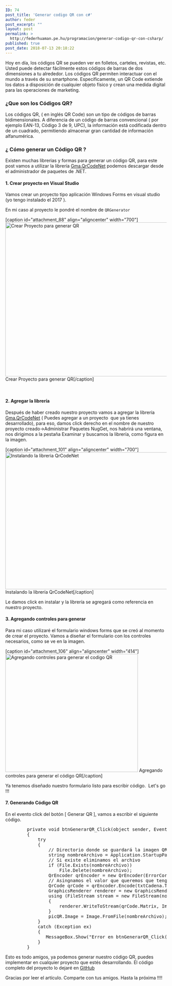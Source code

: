 ```yaml
---
ID: 74
post_title: 'Generar codigo QR con c#'
author: feder
post_excerpt: ""
layout: post
permalink: >
  http://federhuaman.pe.hu/programacion/generar-codigo-qr-con-csharp/
published: true
post_date: 2018-07-13 20:18:22
---
```

Hoy en día, los códigos QR se pueden ver en folletos, carteles, revistas, etc. Usted puede detectar fácilmente estos códigos de barras de dos dimensiones a tu alrededor. Los códigos QR permiten interactuar con el mundo a través de su smartphone.
Específicamente, un QR Code extiende los datos a disposición de cualquier objeto físico y crean una medida digital para las operaciones de marketing.
<h3>¿Que son los Códigos QR?</h3>
Los códigos QR, ( en inglés QR Code) son un tipo de códigos de barras bidimensionales. A diferencia de un código de barras convencional ( por ejemplo EAN-13, Código 3 de 9, UPC), la información está codificada dentro de un cuadrado, permitiendo almacenar gran cantidad de información alfanumérica.
<h3>¿ Cómo generar un Código QR ?</h3>
Existen muchas librerias y formas para generar un código QR, para este post vamos a utilizar la librería <a href="https://archive.codeplex.com/?p=qrcodenet" target="_blank" rel="noopener">Gma.QrCodeNet</a> podemos descargar desde el administrador de paquetes de .NET.
<h4>1. Crear proyecto en Visual Studio</h4>
Vamos crear un proyecto tipo aplicación Windows Forms en visual studio (yo tengo instalado el 2017 ).

En mi caso al proyecto le pondré el nombre de <code>QRGenerator</code>

[caption id="attachment_88" align="aligncenter" width="700"]<img class="wp-image-88" src="http://federhuaman.pe.hu/wp-content/uploads/2018/07/Crear-Proyecto-para-generar-QR.png" alt="Crear Proyecto para generar QR" width="700" height="481" /> Crear Proyecto para generar QR[/caption]

&nbsp;
<h4>2. Agregar la librería</h4>
Después de haber creado nuestro proyecto vamos a agregar la librería <a href="https://archive.codeplex.com/?p=qrcodenet" target="_blank" rel="noopener">Gma.QrCodeNet</a> ( Puedes agregar a un proyecto  que ya tienes desarrollado), para eso, damos click derecho en el nombre de nuestro proyecto creado-&gt;Administrar Paquetes NugGet, nos habrirá una ventana, nos dirigimos a la pestaña Examinar y buscamos la librería, como figura en la imagen.

[caption id="attachment_101" align="aligncenter" width="700"]<img class="wp-image-101" src="http://federhuaman.pe.hu/wp-content/uploads/2018/07/Instalando-la-libreria-QrCodeNet-300x184.png" alt="Instalando la libreria QrCodeNet" width="700" height="428" /> Instalando la librería QrCodeNet[/caption]

Le damos click en instalar y la librería se agregará como referencia en nuestro proyecto.
<h4>3. Agregando controles para generar</h4>
Para mi caso utilizaré el formulario windows forms que se creó al momento de crear el proyecto. Vamos a diseñar el formulario con los controles necesarios, como se ve en la imagen.

[caption id="attachment_106" align="aligncenter" width="414"]<img class="size-full wp-image-106" src="http://federhuaman.pe.hu/wp-content/uploads/2018/07/Agregando-controles-para-generar-el-codigo-QR-1.png" alt="Agregando controles para generar el codigo QR" width="414" height="369" /> Agregando controles para generar el código QR[/caption]

Ya tenemos diseñado nuestro formulario listo para escribir código.  Let's go !!!
<h4>7. Generando Código QR</h4>
En el evento click del botón [ Generar QR ], vamos a escribir el siguiente código.
<pre class="prettyprint">        private void btnGenerarQR_Click(object sender, EventArgs e)
        {
            try
            {
                // Directorio donde se guardará la imagen QR
                string nombreArchivo = Application.StartupPath + $@"\{txtCadena.Text}.png";
                // Si existe eliminamos el archivo               
                if (File.Exists(nombreArchivo))
                    File.Delete(nombreArchivo);
                QrEncoder qrEncoder = new QrEncoder(ErrorCorrectionLevel.Q);
                // Asingnamos el valor que queremos que tenga el QR
                QrCode qrCode = qrEncoder.Encode(txtCadena.Text);
                GraphicsRenderer renderer = new GraphicsRenderer(new FixedModuleSize(8, QuietZoneModules.Two), Brushes.Black, Brushes.White);
                using (FileStream stream = new FileStream(nombreArchivo, FileMode.Create))
                {
                    renderer.WriteToStream(qrCode.Matrix, ImageFormat.Png, stream);
                }
                picQR.Image = Image.FromFile(nombreArchivo);              
            }
            catch (Exception ex)
            {
               MessageBox.Show("Error en btnGenerarQR_Click(): " + ex.Message);
            }
        }
</pre>
Esto es todo amigos, ya podemos generar nuestro código QR, puedes implementar en cualquier proyecto que estés desarrollando. El código completo del proyecto lo dejaré en <a href="https://github.com/FederHA/QRGenerator" target="_blank" rel="noopener">GitHub</a>

Gracias por leer el artículo. Comparte con tus amigos. Hasta la próxima !!!!

&nbsp;
